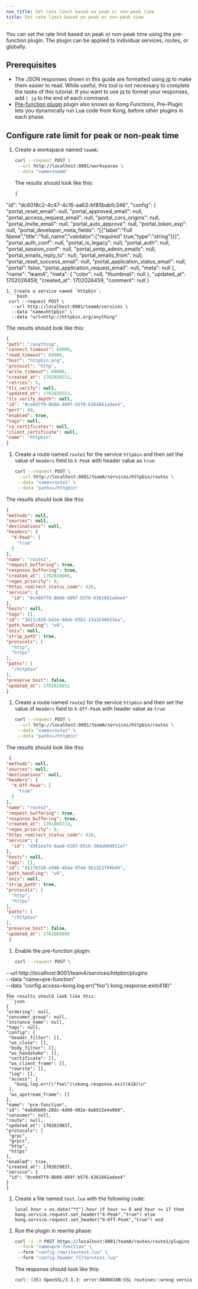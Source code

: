 ```yaml
---
nav_title: Set rate limit based on peak or non-peak time
title: Set rate limit based on peak or non-peak time 
---
```


You can set the rate limit based on peak or non-peak time using the pre-function plugin. The plugin can be applied to individual services, routes, or globally.

## Prerequisites

* The JSON responses shown in this guide are formatted using [jq](https://stedolan.github.io/jq/) to make them easier to read. While useful, this tool is 
not necessary to complete the tasks of this tutorial. If you want to use jq to format your responses, add `| jq` to the end of each command.
* [Pre-function plugin](/hub/kong-inc/pre-function) 
plugin also known as Kong Functions, Pre-Plugin lets you dynamically run Lua code from Kong, before other plugins in each phase.

## Configure rate limit for peak or non-peak time

1. Create a workspace named `teamA`:

   ```bash
   curl --request POST \
    --url http://localhost:8001/workspaces \
    --data "name=teamA"
   ```
   The results should look like this:
   ```json
   {
  "id": "dc6018c2-4c47-4c16-aa63-bf85babfc346",
  "config": {
    "portal_reset_email": null,
    "portal_approved_email": null,
    "portal_access_request_email": null,
    "portal_cors_origins": null,
    "portal_invite_email": null,
    "portal_auto_approve": null,
    "portal_token_exp": null,
    "portal_developer_meta_fields": "[{\"label\":\"Full Name\",\"title\":\"full_name\",\"validator\":{\"required\":true,\"type\":\"string\"}}]",
    "portal_auth_conf": null,
    "portal_is_legacy": null,
    "portal_auth": null,
    "portal_session_conf": null,
    "portal_smtp_admin_emails": null,
    "portal_emails_reply_to": null,
    "portal_emails_from": null,
    "portal_reset_success_email": null,
    "portal_application_status_email": null,
    "portal": false,
    "portal_application_request_email": null,
    "meta": null
  },
  "name": "teamA",
  "meta": {
    "color": null,
    "thumbnail": null
  },
  "updated_at": 1702026459,
  "created_at": 1702026459,
  "comment": null
  }

  ```
1. Create a service named `httpbin`:
   ```bash
   curl --request POST \
    --url http://localhost:8001/teamA/services \
    --data "name=httpbin" \
    --data "url=http://httpbin.org/anything"
   ```
   The results should look like this:
   ```json
   {
  "path": "/anything",
  "connect_timeout": 60000,
  "read_timeout": 60000,
  "host": "httpbin.org",
  "protocol": "http",
  "write_timeout": 60000,
  "created_at": 1702026553,
  "retries": 5,
  "tls_verify": null,
  "updated_at": 1702026553,
  "tls_verify_depth": null,
  "id": "0ce0d7f9-8b60-409f-b576-6361661adee4",
  "port": 80,
  "enabled": true,
  "tags": null,
  "ca_certificates": null,
  "client_certificate": null,
  "name": "httpbin"
  }
   ```
1. Create a route named `route1` for the service `httpbin` and then set the value of `Headers` field to `X-Peak` with header value as `true`:
   ```bash
   curl --request POST \
    --url http://localhost:8001/teamA/services/httpbin/routes \
    --data "name=route1" \
    --data "paths=/httpbin"
   ```
  The results should look like this:
  ```json
  {
  "methods": null,
  "sources": null,
  "destinations": null,
  "headers": {
    "X-Peak": [
      "true"
    ]
  },
  "name": "route1",
  "request_buffering": true,
  "response_buffering": true,
  "created_at": 1702028666,
  "regex_priority": 0,
  "https_redirect_status_code": 426,
  "service": {
    "id": "0ce0d7f9-8b60-409f-b576-6361661adee4"
  },
  "hosts": null,
  "tags": [],
  "id": "3411c826-bd1e-48eb-83b2-23a3246623aa",
  "path_handling": "v0",
  "snis": null,
  "strip_path": true,
  "protocols": [
    "http",
    "https"
  ],
  "paths": [
    "/httpbin"
  ],
  "preserve_host": false,
  "updated_at": 1702028851
  }
  ```
1. Create a route named `route2` for the service `httpbin` and then set the value of `Headers` field to `X-Off-Peak` with header value as `true`:
   ```bash
   curl --request POST \
    --url http://localhost:8001/teamA/services/httpbin/routes \
    --data "name=route2" \
    --data "paths=/httpbin"
   ```
  The results should look like this:
  ```json
   {
  "methods": null,
  "sources": null,
  "destinations": null,
  "headers": {
    "X-Off-Peak": [
      "true"
    ]
  },
  "name": "route2",
  "request_buffering": true,
  "response_buffering": true,
  "created_at": 1701860733,
  "regex_priority": 0,
  "https_redirect_status_code": 426,
  "service": {
    "id": "d361ea74-6aa8-4107-85cb-384ab69011af"
  },
  "hosts": null,
  "tags": [],
  "id": "41176310-e980-4b4a-974d-9b1321f89b49",
  "path_handling": "v0",
  "snis": null,
  "strip_path": true,
  "protocols": [
    "http",
    "https"
  ],
  "paths": [
    "/httpbin"
  ],
  "preserve_host": false,
  "updated_at": 1701860808
   }  
  ```  
1. Enable the pre-function plugin:
   ```bash
   curl --request POST \
  --url http://localhost:8001/teamA/services/httpbin/plugins \
   --data "name=pre-function"  \
   --data "config.access=kong.log.err(\"foo\")
   kong.response.exit(418)"
   ```
   The results should look like this:
   ```json
   {
  "ordering": null,
  "consumer_group": null,
  "instance_name": null,
  "tags": null,
  "config": {
    "header_filter": [],
    "ws_close": [],
    "body_filter": [],
    "ws_handshake": [],
    "certificate": [],
    "ws_client_frame": [],
    "rewrite": [],
    "log": [],
    "access": [
      "kong.log.err(\"foo\")\nkong.response.exit(418)\n"
    ],
    "ws_upstream_frame": []
  },
  "name": "pre-function",
  "id": "4a6dbb09-28dc-4d00-902e-8a6632e4a9b0",
  "consumer": null,
  "route": null,
  "updated_at": 1702029037,
  "protocols": [
    "grpc",
    "grpcs",
    "http",
    "https"
  ],
  "enabled": true,
  "created_at": 1702029037,
  "service": {
    "id": "0ce0d7f9-8b60-409f-b576-6361661adee4"
  }
  }
   ```
1. Create a file named `test.lua` with the following code:
   ```
   local hour = os.date("*t").hour if hour >= 8 and hour <= 17 then kong.service.request.set_header("X-Peak","true") else kong.service.request.set_header("X-Off-Peak","true") end
   ```
1. Run the plugin in rewrite phase:
   ```bash
   curl -i -X POST https://localhost:8001/teamA/routes/route1/plugins \
    --form "name=pre-function" \   
    --form "config.rewrite=test.lua" \           
    --form "config.header_filter=test.lua"
   ``` 
   The response should look like this:
   ```txt
   curl: (35) OpenSSL/3.1.3: error:0A00010B:SSL routines::wrong version number
   ```         
